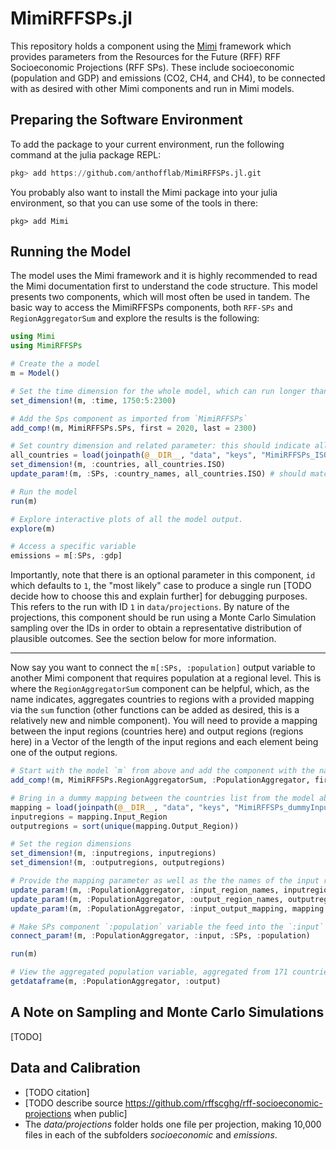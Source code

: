 # MimiRFFSPs.jl 

This repository holds a component using the [Mimi](https://www.mimiframework.org) framework which provides parameters from the Resources for the Future (RFF) RFF Socioeconomic Projections (RFF SPs). These include socioeconomic (population and GDP) and emissions (CO2, CH4, and CH4), to be connected with as desired with other Mimi components and run in Mimi models.

## Preparing the Software Environment

To add the package to your current environment, run the following command at the julia package REPL:
```julia
pkg> add https://github.com/anthofflab/MimiRFFSPs.jl.git
```
You probably also want to install the Mimi package into your julia environment, so that you can use some of the tools in there:
```
pkg> add Mimi
```

## Running the Model

The model uses the Mimi framework and it is highly recommended to read the Mimi documentation first to understand the code structure. This model presents two components, which will most often be used in tandem. The basic way to access the MimiRFFSPs components, both `RFF-SPs` and `RegionAggregatorSum` and explore the results is the following:

```julia
using Mimi 
using MimiRFFSPs

# Create the a model
m = Model()

# Set the time dimension for the whole model, which can run longer than an individual component if desired
set_dimension!(m, :time, 1750:5:2300)

# Add the Sps component as imported from `MimiRFFSPs`
add_comp!(m, MimiRFFSPs.SPs, first = 2020, last = 2300)

# Set country dimension and related parameter: this should indicate all the countries you wish to pull SP data for, noting that you must provide a subset of the three-digit ISO country codes you can find here: `data/keys/MimiRFFSPs_ISO.csv`.  In this case we will use all of them for illustrative purposes.
all_countries = load(joinpath(@__DIR__, "data", "keys", "MimiRFFSPs_ISO.csv")) |> DataFrame
set_dimension!(m, :countries, all_countries.ISO)
update_param!(m, :SPs, :country_names, all_countries.ISO) # should match the dimension

# Run the model
run(m)

# Explore interactive plots of all the model output.
explore(m)

# Access a specific variable
emissions = m[:SPs, :gdp]
```
Importantly, note that there is an optional parameter in this component, `id` which defaults to `1`, the "most likely" case to produce a single run [TODO decide how to choose this and explain further] for debugging purposes.  This refers to the run with ID `1` in `data/projections`.  By nature of the projections, this component should be run using a Monte Carlo Simulation sampling over the IDs in order to obtain a representative distribution of plausible outcomes. See the section below for more information.

---

Now say you want to connect the `m[:SPs, :population]` output variable to another Mimi component that requires population at a regional level.  This is where the `RegionAggregatorSum` component can be helpful, which, as the name indicates, aggregates countries to regions with a provided mapping via the `sum` function (other functions can be added as desired, this is a relatively new and nimble component). You will need to provide a mapping between the input regions (countries here) and output regions (regions here) in a Vector of the length of the input regions and each element being one of the output regions.

```julia
# Start with the model `m` from above and add the component with the name `:PopulationAggregator`
add_comp!(m, MimiRFFSPs.RegionAggregatorSum, :PopulationAggregator, first = 2020, last = 2300)

# Bring in a dummy mapping between the countries list from the model above and our current one. Note that this DataFrame has two columns, `InputRegion` and `OutputRegion`, where `InputRegion` is identical to `all_countries.ISO` above but we will reset here for clarity.
mapping = load(joinpath(@__DIR__, "data", "keys", "MimiRFFSPs_dummyInputOutput.csv")) |> DataFrame
inputregions = mapping.Input_Region
outputregions = sort(unique(mapping.Output_Region))

# Set the region dimensions
set_dimension!(m, :inputregions, inputregions)
set_dimension!(m, :outputregions, outputregions)

# Provide the mapping parameter as well as the the names of the input regions and output regions, which should just take copies of what you provided to `set_dimension!` above
update_param!(m, :PopulationAggregator, :input_region_names, inputregions)
update_param!(m, :PopulationAggregator, :output_region_names, outputregions)
update_param!(m, :PopulationAggregator, :input_output_mapping, mapping.Output_Region) # Vector with length of input regions, each element matching an output region in the output_region_names parameter (and outputregions dimension)

# Make SPs component `:population` variable the feed into the `:input` variable of the `PopulationAggregator` component
connect_param!(m, :PopulationAggregator, :input, :SPs, :population)

run(m)

# View the aggregated population variable, aggregated from 171 countries to 11 regions
getdataframe(m, :PopulationAggregator, :output)

```

## A Note on Sampling and Monte Carlo Simulations

[TODO] 

## Data and Calibration

- [TODO citation]
- [TODO describe source https://github.com/rffscghg/rff-socioeconomic-projections when public]
- The _data/projections_ folder holds one file per projection, making 10,000 files in each of the subfolders _socioeconomic_ and _emissions_.
